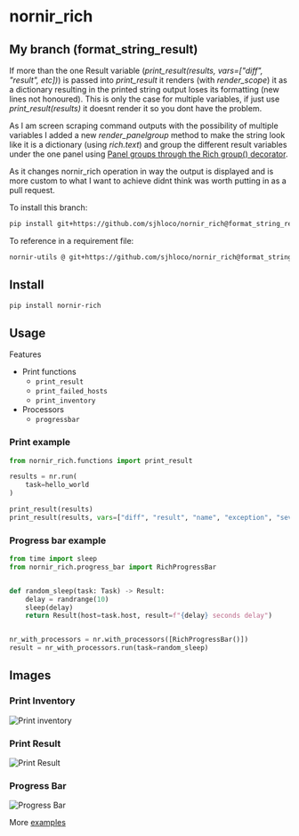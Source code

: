 # nornir_rich

## My branch (format_string_result)

If more than the one Result variable (*print_result(results, vars=["diff", "result", etc])*) is passed into *print_result* it renders (with *render_scope*) it as a dictionary resulting in the printed string output loses its formatting (new lines not honoured). This is only the case for multiple variables, if just use *print_result(results)* it doesnt render it so you dont have the problem.

As I am screen scraping command outputs with the possibility of multiple variables I added a new *render_panelgroup* method to make the string look like it is a dictionary (using *rich.text*) and group the different result variables under the one panel using [Panel groups through the Rich group() decorator](https://rich.readthedocs.io/en/stable/group.html).

As it changes nornir_rich operation in way the output is displayed and is more custom to what I want to achieve didnt think was worth putting in as a pull request.

To install this branch:

```bash
pip install git+https://github.com/sjhloco/nornir_rich@format_string_result
```

To reference in a requirement file:

```bash
nornir-utils @ git+https://github.com/sjhloco/nornir_rich@format_string_result
```

## Install

```bash
pip install nornir-rich
```

## Usage

Features

- Print functions
  - `print_result`
  - `print_failed_hosts`
  - `print_inventory`
- Processors
  - `progressbar`


### Print example

```python
from nornir_rich.functions import print_result

results = nr.run(
    task=hello_world
)

print_result(results)
print_result(results, vars=["diff", "result", "name", "exception", "severity_level"])
```

### Progress bar example

```python
from time import sleep
from nornir_rich.progress_bar import RichProgressBar


def random_sleep(task: Task) -> Result:
    delay = randrange(10)
    sleep(delay)
    return Result(host=task.host, result=f"{delay} seconds delay")


nr_with_processors = nr.with_processors([RichProgressBar()])
result = nr_with_processors.run(task=random_sleep)
```


## Images

### Print Inventory

![Print inventory](docs/imgs/print_inventory.png)

### Print Result

![Print Result](docs/imgs/print_result.png)

### Progress Bar

![Progress Bar](docs/imgs/progressbar.png)


More [examples](docs/imgs/print_functions.ipynb)